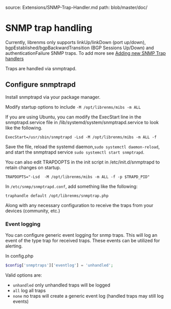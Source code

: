 source: Extensions/SNMP-Trap-Handler.md
path: blob/master/doc/
# SNMP trap handling

Currently, librenms only supports linkUp/linkDown (port up/down), bgpEstablished/bgpBackwardTransition (BGP Sessions Up/Down) and authenticationFailure SNMP traps.
To add more see [Adding new SNMP Trap handlers](../Developing/SNMP-Traps.md)

Traps are handled via snmptrapd.

## Configure snmptrapd

Install snmptrapd via your package manager.

Modify startup options to include `-M /opt/librenms/mibs -m ALL`

If you are using Ubuntu, you can modify the ExecStart line in the snmptrapd.service file in /lib/systemd/system/snmptrapd.service to look like the following.

 `ExecStart=/usr/sbin/snmptrapd -Lsd -M /opt/librenms/mibs -m ALL -f`
 
Save the file, reload the systemd daemon,`sudo systemctl daemon-reload`, and start the snmptrapd service `sudo systemctl start snmptrapd`.

You can also edit TRAPDOPTS in the init script in /etc/init.d/snmptrapd to retain changes on startup.

`TRAPDOPTS="-Lsd  -M /opt/librenms/mibs -m ALL -f -p $TRAPD_PID"`

In `/etc/snmp/snmptrapd.conf`, add something like the following:

```text
traphandle default /opt/librenms/snmptrap.php
```

Along with any necessary configuration to receive the traps from your devices (community, etc.)

### Event logging

You can configure generic event logging for snmp traps.  This will log an event of the type trap for received traps.
These events can be utilized for alerting.

In config.php
```php
$config['snmptraps']['eventlog'] = 'unhandled';
```

Valid options are:
 - `unhandled` only unhandled traps will be logged
 - `all` log all traps
 - `none` no traps will create a generic event log (handled traps may still log events)
